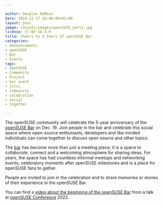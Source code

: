 ```yaml
---

author: Douglas DeMaio
date: 2024-12-17 16:00:00+01:00
layout: post
image: /assets/images/openSUSE_party.jpg
license: CC-BY-SA-3.0
title: Cheers to 5 Years of openSUSE Bar
categories:
- Announcements
- openSUSE
- Bar
- Events
tags:
- openSUSE
- Community
- Project
- bar event
- jitsi 
- community 
- celebration 
- social 
- together 

---
```


The openSUSE community will celebrate the 5-year anniversary of the [openSUSE Bar](https://meet.opensuse.org/bar) on Dec. 19. Join people in the bar and celebrate this social space where open-source enthusiasts, developers and like minded individuals can come together to discuss open source and other topics.

The [bar](https://meet.opensuse.org/bar) has become more than just a meeting place; it is a space to collaborate, connect and a welcoming atmosphere for sharing ideas. For years, the space has had countless informal meetups and networking events, celebratory moments after openSUSE milestones and is a place for openSUSE fans to gather.

People are invited to join in the celebration and to share memories or stories of their experience in the openSUSE Bar. 

You can find a [video about the beginning of the openSUSE Bar](https://youtu.be/YmnawYltDSQ?si=mjH9oJGM3wxgnUfq) from a talk at [openSUSE Conference](https://events.opensuse.org/) 2022.

<meta name="bar, event, jitsi, community, celebration project, community, social, together" content="HTML,CSS,XML,JavaScript">
